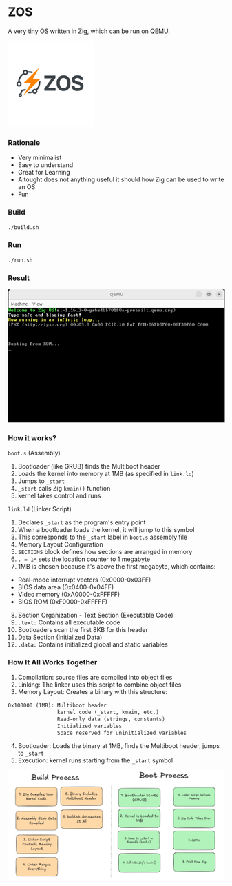 # ZOS

A very tiny OS written in Zig, which can be run on QEMU.

<img src="zos-logo.png" width="200" />

### Rationale

* Very minimalist
* Easy to understand
* Great for Learning
* Altought does not anything useful it should how Zig can be used to write an OS
* Fun

### Build

```bash
./build.sh
```

### Run

```bash
./run.sh
```

### Result

<img src="qemu.png" />

### How it works?

`boot.s` (Assembly)
1. Bootloader (like GRUB) finds the Multiboot header
2. Loads the kernel into memory at 1MB (as specified in `link.ld`)
3. Jumps to `_start`
4. `_start` calls Zig `kmain()` function
5. kernel takes control and runs

`link.ld` (Linker Script)
1. Declares `_start` as the program's entry point
2. When a bootloader loads the kernel, it will jump to this symbol
3. This corresponds to the `_start` label in `boot.s` assembly file
4. Memory Layout Configuration
5. `SECTIONS` block defines how sections are arranged in memory
6. `. = 1M` sets the location counter to 1 megabyte
7. 1MB is chosen because it's above the first megabyte, which contains:
 * Real-mode interrupt vectors (0x0000-0x03FF)
 * BIOS data area (0x0400-0x04FF)
 * Video memory (0xA0000-0xFFFFF)
 * BIOS ROM (0xF0000-0xFFFFF)
8. Section Organization - Text Section (Executable Code)
9. `.text:` Contains all executable code
10. Bootloaders scan the first 8KB for this header
11. Data Section (Initialized Data)
12. `.data:` Contains initialized global and static variables

### How It All Works Together

1. Compilation: source files are compiled into object files
2. Linking: The linker uses this script to combine object files
3. Memory Layout: Creates a binary with this structure:
```
0x100000 (1MB): Multiboot header
                kernel code (_start, kmain, etc.)
                Read-only data (strings, constants)
                Initialized variables
                Space reserved for uninitialized variables
```
4. Bootloader: Loads the binary at 1MB, finds the Multiboot header, jumps to `_start`
5. Execution: kernel runs starting from the `_start` symbol

<img src="zos-flow.png" >